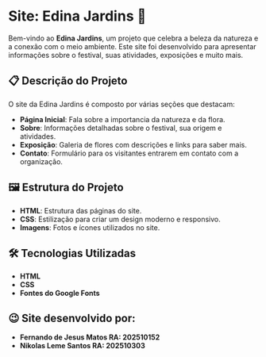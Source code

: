 # Site: Edina Jardins 🌸

Bem-vindo ao **Edina Jardins**, um projeto que celebra a beleza da natureza e a conexão com o meio ambiente. Este site foi desenvolvido para apresentar informações sobre o festival, suas atividades, exposições e muito mais.

## 📋 Descrição do Projeto

O site da Edina Jardins é composto por várias seções que destacam:

- **Página Inicial**: Fala sobre a importancia da natureza e da flora.
- **Sobre**: Informações detalhadas sobre o festival, sua origem e atividades.
- **Exposição**: Galeria de flores com descrições e links para saber mais.
- **Contato**: Formulário para os visitantes entrarem em contato com a organização.

## 🖼️ Estrutura do Projeto

- **HTML**: Estrutura das páginas do site.
- **CSS**: Estilização para criar um design moderno e responsivo.
- **Imagens**: Fotos e ícones utilizados no site.

## 🛠️ Tecnologias Utilizadas

- **HTML**
- **CSS**
- **Fontes do Google Fonts**

## 😉 Site desenvolvido por:

- **Fernando de Jesus Matos RA: 202510152**
- **Nikolas Leme Santos RA: 202510303**
